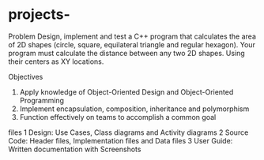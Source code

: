 # projects-


Problem
Design, implement and test a C++ program that calculates the area of 2D shapes (circle, square, equilateral triangle and regular hexagon). Your program must calculate the distance between any two 2D shapes. Using their centers as XY locations.


Objectives
1.	Apply knowledge of Object-Oriented Design and Object-Oriented Programming
2.	Implement encapsulation, composition, inheritance and polymorphism
3.	Function effectively on teams to accomplish a common goal


files
1	Design: Use Cases, Class diagrams and Activity diagrams
2	Source Code: Header files, Implementation files and Data files
3	User Guide: Written documentation with Screenshots
